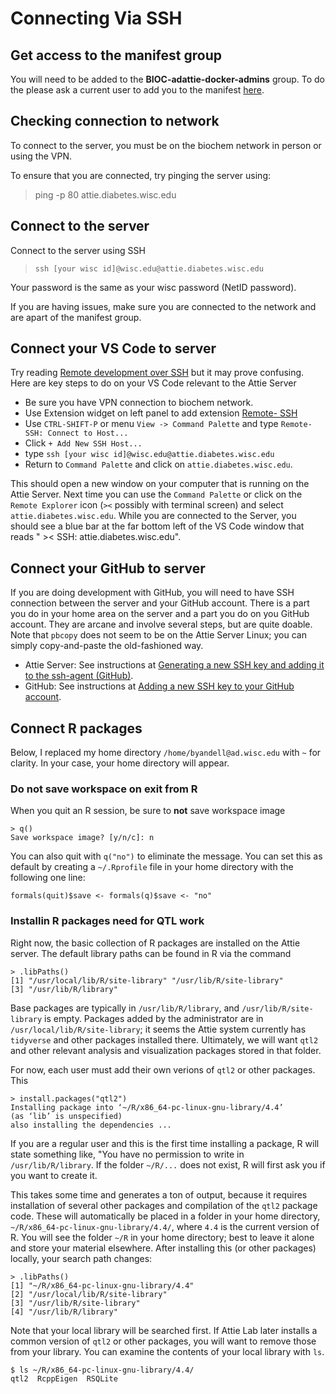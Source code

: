 # Connecting Via SSH
## Get access to the manifest group
You will need to be added to the **BIOC-adattie-docker-admins** group. To do the please ask a current user to add you to the manifest [here](https://manifest.services.wisc.edu/Group/Index/1b018a1e44f5492b9af50a28fb75c2ac).

## Checking connection to network
To connect to the server, you must be on the biochem network in person or using the VPN.

To ensure that you are connected, try pinging the server using:
> ping -p 80 attie.diabetes.wisc.edu

## Connect to the server

Connect to the server using SSH
> `ssh [your wisc id]@wisc.edu@attie.diabetes.wisc.edu`

Your password is the same as your wisc password (NetID password). 

If you are having issues, make sure you are connected to the network and are apart of the manifest group.

## Connect your VS Code to server

Try reading
[Remote development over SSH](https://code.visualstudio.com/docs/remote/ssh-tutorial)
but it may prove confusing.
Here are key steps to do on your VS Code relevant to the Attie Server

- Be sure you have VPN connection to biochem network.
- Use Extension widget on left panel to add extension
[Remote- SSH](https://marketplace.visualstudio.com/items?itemName=ms-vscode-remote.remote-ssh)
- Use `CTRL-SHIFT-P` or menu `View -> Command Palette` and type `Remote-SSH: Connect to Host...`
- Click `+ Add New SSH Host...`
- type `ssh [your wisc id]@wisc.edu@attie.diabetes.wisc.edu`
- Return to `Command Palette` and click on `attie.diabetes.wisc.edu`.

This should open a new window on your computer that is running on the Attie Server.
Next time you can use the `Command Palette` or click on the `Remote Explorer` icon (`><` possibly with terminal screen) and select `attie.diabetes.wisc.edu`.
While you are connected to the Server, you should see a blue bar at the far bottom left of the VS Code window that reads " >< SSH: attie.diabetes.wisc.edu".

## Connect your GitHub to server

If you are doing development with GitHub, you will need to have SSH
connection between the server and your GitHub account.
There is a part you do in your home area on the server and a part you do
on you GitHub account.
They are arcane and involve several steps, but are quite doable.
Note that `pbcopy` does not seem to be on the Attie Server Linux;
you can simply copy-and-paste the old-fashioned way.

- Attie Server: See instructions at
[Generating a new SSH key and adding it to the ssh-agent (GitHub)](https://docs.github.com/en/authentication/connecting-to-github-with-ssh/generating-a-new-ssh-key-and-adding-it-to-the-ssh-agent).
- GitHub: See instructions at
[Adding a new SSH key to your GitHub account](https://docs.github.com/en/authentication/connecting-to-github-with-ssh/adding-a-new-ssh-key-to-your-github-account).

## Connect R packages

Below, I replaced my home directory `/home/byandell@ad.wisc.edu` with `~`
for clarity.
In your case, your home directory will appear.

### Do not save workspace on exit from R

When you quit an R session, be sure to **not** save workspace image

```
> q()
Save workspace image? [y/n/c]: n
```

You can also quit with `q("no")` to eliminate the message.
You can set this as default by creating a `~/.Rprofile` file
in your home directory with the following one line:

```
formals(quit)$save <- formals(q)$save <- "no"
```

### Installin R packages need for QTL work

Right now, the basic collection of R packages are installed on the Attie server.
The default library paths can be found in R via the command

```
> .libPaths()
[1] "/usr/local/lib/R/site-library" "/usr/lib/R/site-library"      
[3] "/usr/lib/R/library"
```

Base packages are typically in `/usr/lib/R/library`, and `/usr/lib/R/site-library` is empty.
Packages added by the administrator are in `/usr/local/lib/R/site-library`;
it seems the Attie system currently has `tidyverse` and other packages installed there.
Ultimately, we will want `qtl2` and other relevant analysis and visualization
packages stored in that folder.

For now, each user must add their own verions of `qtl2` or other packages.
This 

```
> install.packages("qtl2")
Installing package into ‘~/R/x86_64-pc-linux-gnu-library/4.4’
(as ‘lib’ is unspecified)
also installing the dependencies ...
```

If you are a regular user and this is the first time installing a package,
R will state something like, "You have no permission to write in `/usr/lib/R/library`.
If the folder `~/R/...` does not exist, R will first ask you if you want to create it.

This takes some time and generates a ton of output, because it requires installation
of several other packages and compilation of the `qtl2` package code.
These will automatically be placed in a folder in your home directory,
`~/R/x86_64-pc-linux-gnu-library/4.4/`,
where `4.4` is the current version of R.
You will see the folder `~/R` in your home directory; best to leave it alone
and store your material elsewhere.
After installing this (or other packages) locally, your search path changes:

```
> .libPaths()
[1] "~/R/x86_64-pc-linux-gnu-library/4.4"
[2] "/usr/local/lib/R/site-library"                               
[3] "/usr/lib/R/site-library"                                     
[4] "/usr/lib/R/library"
```

Note that your local library will be searched first.
If Attie Lab later installs a common version of `qtl2` or other packages,
you will want to remove those from your library.
You can examine the contents of your local library with `ls`.

```
$ ls ~/R/x86_64-pc-linux-gnu-library/4.4/
qtl2  RcppEigen  RSQLite
```

